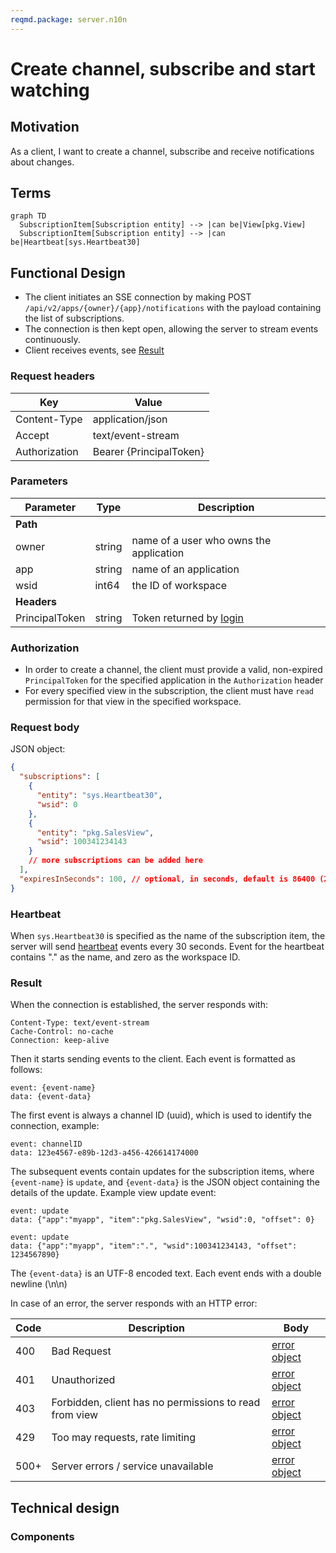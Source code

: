 ```yaml
---
reqmd.package: server.n10n
---
```


# Create channel, subscribe and start watching

## Motivation

As a client, I want to create a channel, subscribe and receive notifications about changes.

## Terms

```mermaid
graph TD
  SubscriptionItem[Subscription entity] --> |can be|View[pkg.View]
  SubscriptionItem[Subscription entity] --> |can be|Heartbeat[sys.Heartbeat30]
```

## Functional Design

- The client initiates an SSE connection by making POST `/api/v2/apps/{owner}/{app}/notifications` with the payload containing the list of subscriptions.
- The connection is then kept open, allowing the server to stream events continuously.
- Client receives events, see [Result](#result)

### Request headers

| Key | Value |
| --- | --- |
| Content-Type | application/json |
| Accept | text/event-stream |
| Authorization | Bearer {PrincipalToken} |

### Parameters

| Parameter | Type | Description |
| --- | --- | --- |
| **Path** | | |
| owner | string | name of a user who owns the application |
| app | string | name of an application |
| wsid | int64 | the ID of workspace |
| **Headers** | | |
| PrincipalToken | string | Token returned by [login](../apiv2/login.md) |

### Authorization

- In order to create a channel, the client must provide a valid, non-expired `PrincipalToken` for the specified application in the `Authorization` header
- For every specified view in the subscription, the client must have `read` permission for that view in the specified workspace.

### Request body

JSON object:

```json
{
  "subscriptions": [
    {
      "entity": "sys.Heartbeat30",
      "wsid": 0
    },
    {
      "entity": "pkg.SalesView",
      "wsid": 100341234143
    }
    // more subscriptions can be added here
  ],
  "expiresInSeconds": 100, // optional, in seconds, default is 86400 (24h)
}
```

### Heartbeat

When `sys.Heartbeat30` is specified as the name of the subscription item, the server will send [heartbeat](./heartbeats.md) events every 30 seconds.
Event for the heartbeat contains "." as the name, and zero as the workspace ID.

### Result

When the connection is established, the server responds with:

```plaintext
Content-Type: text/event-stream
Cache-Control: no-cache
Connection: keep-alive
```

Then it starts sending events to the client. Each event is formatted as follows:

```plaintext
event: {event-name}
data: {event-data}
```

The first event is always a channel ID (uuid), which is used to identify the connection, example:

```plaintext
event: channelID
data: 123e4567-e89b-12d3-a456-426614174000
```

The subsequent events contain updates for the subscription items, where `{event-name}` is `update`, and `{event-data}` is the JSON object containing the details of the update. Example view update event:

```plaintext
event: update
data: {"app":"myapp", "item":"pkg.SalesView", "wsid":0, "offset": 0}

event: update
data: {"app":"myapp", "item":".", "wsid":100341234143, "offset": 1234567890}
```

The `{event-data}` is an UTF-8 encoded text. Each event ends with a double newline (\n\n)

In case of an error, the server responds with an HTTP error:

| Code | Description | Body |
| --- | --- | --- |
| 400 | Bad Request | [error object](errors.md) |
| 401 | Unauthorized | [error object](errors.md) |
| 403 | Forbidden, client has no permissions to read from view | [error object](errors.md) |
| 429 | Too may requests, rate limiting | [error object](cerrors.md) |
| 500+ | Server errors / service unavailable | [error object](errors.md) |

## Technical design

### Components
